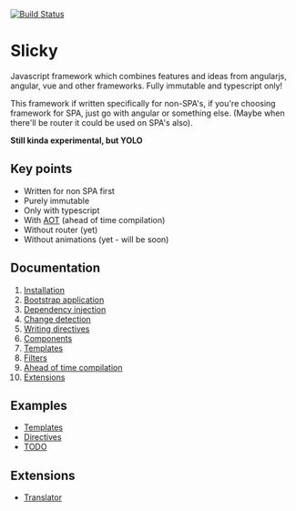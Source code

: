 [![Build Status](https://img.shields.io/travis/SlickyJS/Slicky.svg?style=flat-square)](https://travis-ci.org/SlickyJS/Slicky)

# Slicky

Javascript framework which combines features and ideas from angularjs, angular, vue and other frameworks. Fully 
immutable and typescript only!

This framework if written specifically for non-SPA's, if you're choosing framework for SPA, just go with angular or 
something else. (Maybe when there'll be router it could be used on SPA's also).

**Still kinda experimental, but YOLO**

## Key points

* Written for non SPA first
* Purely immutable
* Only with typescript
* With [AOT](./docs/aot.md) (ahead of time compilation)
* Without router (yet)
* Without animations (yet - will be soon)

## Documentation

1. [Installation](./docs/installation.md)
2. [Bootstrap application](./docs/bootstrap.md)
3. [Dependency injection](./docs/di.md)
4. [Change detection](./docs/change-detection.md)
5. [Writing directives](./docs/directives.md)
6. [Components](./docs/components.md)
7. [Templates](./docs/templates.md)
8. [Filters](./docs/filters.md)
9. [Ahead of time compilation](./docs/aot.md)
10. [Extensions](./docs/extensions.md)

## Examples

* [Templates](./packages/examples/examples/templates)
* [Directives](./packages/examples/examples/directive)
* [TODO](./packages/examples/examples/todo)

## Extensions

* [Translator](./packages/extension-translator)
